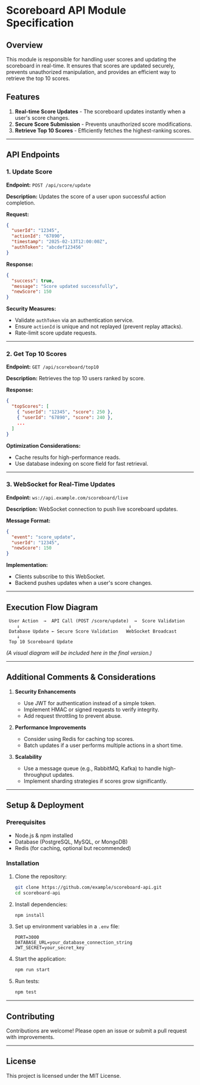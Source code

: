 # Scoreboard API Module Specification

## Overview

This module is responsible for handling user scores and updating the scoreboard in real-time. It ensures that scores are updated securely, prevents unauthorized manipulation, and provides an efficient way to retrieve the top 10 scores.

## Features

1. **Real-time Score Updates** - The scoreboard updates instantly when a user's score changes.
2. **Secure Score Submission** - Prevents unauthorized score modifications.
3. **Retrieve Top 10 Scores** - Efficiently fetches the highest-ranking scores.

---

## API Endpoints

### 1. Update Score

**Endpoint:** `POST /api/score/update`

**Description:** Updates the score of a user upon successful action completion.

**Request:**
```json
{
  "userId": "12345",
  "actionId": "67890",
  "timestamp": "2025-02-13T12:00:00Z",
  "authToken": "abcdef123456"
}
```

**Response:**
```json
{
  "success": true,
  "message": "Score updated successfully",
  "newScore": 150
}
```

**Security Measures:**
- Validate `authToken` via an authentication service.
- Ensure `actionId` is unique and not replayed (prevent replay attacks).
- Rate-limit score update requests.

---

### 2. Get Top 10 Scores

**Endpoint:** `GET /api/scoreboard/top10`

**Description:** Retrieves the top 10 users ranked by score.

**Response:**
```json
{
  "topScores": [
    { "userId": "12345", "score": 250 },
    { "userId": "67890", "score": 240 },
    ...
  ]
}
```

**Optimization Considerations:**
- Cache results for high-performance reads.
- Use database indexing on score field for fast retrieval.

---

### 3. WebSocket for Real-Time Updates

**Endpoint:** `ws://api.example.com/scoreboard/live`

**Description:** WebSocket connection to push live scoreboard updates.

**Message Format:**
```json
{
  "event": "score_update",
  "userId": "12345",
  "newScore": 150
}
```

**Implementation:**
- Clients subscribe to this WebSocket.
- Backend pushes updates when a user's score changes.

---

## Execution Flow Diagram

```plaintext
 User Action  →  API Call (POST /score/update)  →  Score Validation
    ↓                                         ↓
 Database Update ← Secure Score Validation   WebSocket Broadcast
    ↓
 Top 10 Scoreboard Update
```

*(A visual diagram will be included here in the final version.)*

---

## Additional Comments & Considerations

1. **Security Enhancements**
   - Use JWT for authentication instead of a simple token.
   - Implement HMAC or signed requests to verify integrity.
   - Add request throttling to prevent abuse.

2. **Performance Improvements**
   - Consider using Redis for caching top scores.
   - Batch updates if a user performs multiple actions in a short time.

3. **Scalability**
   - Use a message queue (e.g., RabbitMQ, Kafka) to handle high-throughput updates.
   - Implement sharding strategies if scores grow significantly.

---

## Setup & Deployment

### Prerequisites
- Node.js & npm installed
- Database (PostgreSQL, MySQL, or MongoDB)
- Redis (for caching, optional but recommended)

### Installation
1. Clone the repository:
   ```sh
   git clone https://github.com/example/scoreboard-api.git
   cd scoreboard-api
   ```

2. Install dependencies:
   ```sh
   npm install
   ```

3. Set up environment variables in a `.env` file:
   ```env
   PORT=3000
   DATABASE_URL=your_database_connection_string
   JWT_SECRET=your_secret_key
   ```

4. Start the application:
   ```sh
   npm run start
   ```

5. Run tests:
   ```sh
   npm test
   ```

---

## Contributing

Contributions are welcome! Please open an issue or submit a pull request with improvements.

---

## License

This project is licensed under the MIT License.